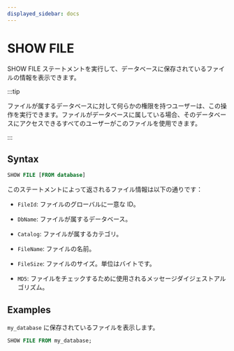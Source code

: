 ```yaml
---
displayed_sidebar: docs
---
```


# SHOW FILE

SHOW FILE ステートメントを実行して、データベースに保存されているファイルの情報を表示できます。

:::tip

ファイルが属するデータベースに対して何らかの権限を持つユーザーは、この操作を実行できます。ファイルがデータベースに属している場合、そのデータベースにアクセスできるすべてのユーザーがこのファイルを使用できます。

:::

## Syntax

```SQL
SHOW FILE [FROM database]
```

このステートメントによって返されるファイル情報は以下の通りです：

- `FileId`: ファイルのグローバルに一意な ID。

- `DbName`: ファイルが属するデータベース。

- `Catalog`: ファイルが属するカテゴリ。

- `FileName`: ファイルの名前。

- `FileSize`: ファイルのサイズ。単位はバイトです。

- `MD5`: ファイルをチェックするために使用されるメッセージダイジェストアルゴリズム。

## Examples

`my_database` に保存されているファイルを表示します。

```SQL
SHOW FILE FROM my_database;
```